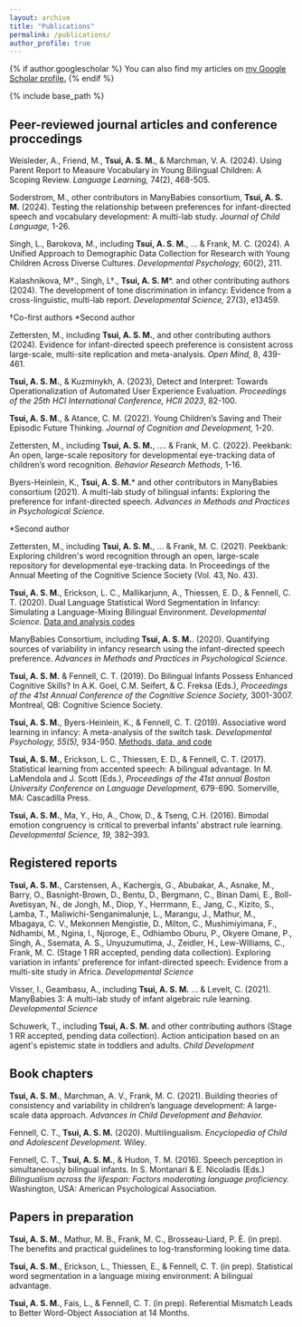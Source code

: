 ```yaml
---
layout: archive
title: "Publications"
permalink: /publications/
author_profile: true
---
```


{% if author.googlescholar %}
  You can also find my articles on <u><a href="{{https://scholar.google.com/citations?user=RelSLDwAAAAJ&hl=en&oi=ao}}">my Google Scholar profile</a>.</u>
{% endif %}

{% include base_path %}

Peer-reviewed journal articles and conference proccedings
----

Weisleder, A., Friend, M., **Tsui, A. S. M.**, & Marchman, V. A. (2024). Using Parent Report to Measure Vocabulary in Young Bilingual Children: A Scoping Review. _Language Learning,_ 74(2), 468-505.

Soderstrom, M., other contributors in ManyBabies consortium, **Tsui, A. S. M.**  (2024). Testing the relationship between preferences for infant-directed speech and vocabulary development: A multi-lab study. _Journal of Child Language,_ 1-26.

Singh, L., Barokova, M., including **Tsui, A. S. M.**, ... & Frank, M. C. (2024). A Unified Approach to Demographic Data Collection for Research with Young Children Across Diverse Cultures. _Developmental Psychology,_ 60(2), 211.

Kalashnikova, M†., Singh, L†., **Tsui, A. S. M***. and other contributing authors  (2024). The development of tone discrimination in infancy: Evidence from a cross-linguistic, multi-lab report. _Developmental Science,_ 27(3), e13459.

†Co-first authors *Second author

Zettersten, M., including **Tsui, A. S. M.**, and other contributing authors (2024). Evidence for infant-directed speech preference is consistent across large-scale, multi-site replication and meta-analysis. _Open Mind,_ 8, 439-461.

**Tsui, A. S. M.**, & Kuzminykh, A. (2023), Detect and Interpret: Towards Operationalization of Automated User Experience Evaluation. _Proceedings of the 25th HCI International Conference, HCII 2023_, 82-100.

**Tsui, A. S. M.**, & Atance, C. M. (2022). Young Children’s Saving and Their Episodic Future Thinking. _Journal of Cognition and Development,_ 1-20.

Zettersten, M., including **Tsui, A. S. M.**, .... & Frank, M. C. (2022). Peekbank: An open, large-scale repository for developmental eye-tracking data of children’s word recognition. _Behavior Research Methods_, 1-16.

Byers-Heinlein, K., **Tsui, A. S. M.*** and other contributors in ManyBabies consortium (2021). A multi-lab study of bilingual infants: Exploring the preference for infant-directed speech. _Advances in Methods and Practices in Psychological Science._ 

*Second author

Zettersten, M., including **Tsui, A. S. M.**, ... & Frank, M. C. (2021). Peekbank: Exploring children's word recognition through an open, large-scale repository for developmental eye-tracking data. In Proceedings of the Annual Meeting of the Cognitive Science Society (Vol. 43, No. 43).

**Tsui, A. S. M.**, Erickson, L. C., Mallikarjunn, A., Thiessen, E. D., & Fennell, C. T. (2020). Dual Language Statistical Word Segmentation in Infancy: Simulating a Language-Mixing Bilingual Environment. _Developmental Science._ [Data and analysis codes](https://osf.io/u5vwk/)

ManyBabies Consortium, including **Tsui, A. S. M.**. (2020). Quantifying sources of variability in infancy research using the infant-directed speech preference. _Advances in Methods and Practices in Psychological Science._

**Tsui, A. S. M.** & Fennell, C. T. (2019). Do Bilingual Infants Possess Enhanced Cognitive Skills? In A.K. Goel, C.M. Seifert, & C. Freksa (Eds.), _Proceedings of the 41st Annual Conference of the Cognitive Science Society,_ 3001-3007. Montreal, QB: Cognitive Science Society.

**Tsui, A. S. M.**, Byers-Heinlein, K., & Fennell, C. T. (2019). Associative word learning in infancy: A meta-analysis of the switch task. _Developmental Psychology, 55(5),_ 934-950. [Methods, data, and code](https://osf.io/uwe8g/)

**Tsui, A. S. M.**, Erickson, L. C., Thiessen, E. D., & Fennell, C. T. (2017). Statistical learning from accented speech: A bilingual advantage. In M. LaMendola and J. Scott (Eds.), _Proceedings of the 41st annual Boston University Conference on Language Development,_ 679-690. Somerville, MA: Cascadilla Press. 

**Tsui, A. S. M.**, Ma, Y., Ho, A., Chow, D., & Tseng, C.H. (2016). Bimodal emotion congruency is critical to preverbal infants’ abstract rule learning. _Developmental Science, 19,_ 382–393. 


Registered reports
----

**Tsui, A. S. M.**, Carstensen, A., Kachergis, G., Abubakar, A., Asnake, M., Barry, O., Basnight-Brown, D., Bentu, D., Bergmann, C., Binan Dami, E., Boll-Avetisyan, N., de Jongh, M., Diop, Y., Herrmann, E., Jang, C., Kizito, S., Lamba, T., Maliwichi-Senganimalunje, L., Marangu, J., Mathur, M., Mbagaya, C. V., Mekonnen Mengistie, D.,
Milton, C., Mushimiyimana, F., Ndhambi, M., Ngina, I., Njoroge, E., Odhiambo Oburu, P., Okyere Omane, P., Singh, A., Ssemata, A. S., Unyuzumutima, J., Zeidler, H., Lew-Williams, C., Frank, M. C. (Stage 1 RR accepted, pending data collection). Exploring variation in infants’ preference for infant-directed speech: Evidence from a multi-site study in Africa. _Developmental Science_

Visser, I., Geambasu, A., including **Tsui, A. S. M.** ... & Levelt, C. (2021). ManyBabies 3: A multi-lab study of infant algebraic rule learning. _Developmental Science_

Schuwerk, T., including **Tsui, A. S. M.** and other contributing authors (Stage 1 RR accepted, pending data collection). Action anticipation based on an agent's epistemic state in toddlers and adults. _Child Development_

Book chapters
----

**Tsui, A. S. M.**, Marchman, A. V., Frank, M. C. (2021). Building theories of consistency and variability in children’s language development: A large-scale data approach. _Advances in Child Development and Behavior._ 

Fennell, C. T., **Tsui, A. S. M.** (2020). Multilingualism. _Encyclopedia of Child and Adolescent Development._ Wiley.

Fennell, C. T., **Tsui, A. S. M.**, & Hudon, T. M. (2016). Speech perception in simultaneously bilingual infants. In S. Montanari & E. Nicoladis (Eds.) _Bilingualism across the lifespan: Factors moderating language proficiency._ Washington, USA: American Psychological Association.


Papers in preparation
----

**Tsui, A. S. M.**, Mathur, M. B., Frank, M. C., Brosseau-Liard, P. È. (in prep). The benefits and practical guidelines to log-transforming looking time data. 

**Tsui, A. S. M.**, Erickson, L., Thiessen, E., & Fennell, C. T. (in prep). Statistical word segmentation in a language mixing environment: A bilingual advantage.

**Tsui, A. S. M.**, Fais, L., & Fennell, C. T. (in prep). Referential Mismatch Leads to Better Word-Object Association at 14 Months.
